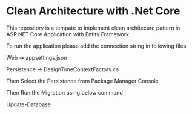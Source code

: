 # Clean Architecture with .Net Core 

This repository is a tempate to implement clean architecure pattern in ASP.NET Core Application with Entity Framework

To run the application please add the connection string in following files 

Web -> appsettings.json

Persistence -> DesignTimeContextFactory.cs

Then Select the Persistence from Package Manager Console


Then Run the Migration using below command

Update-Database

